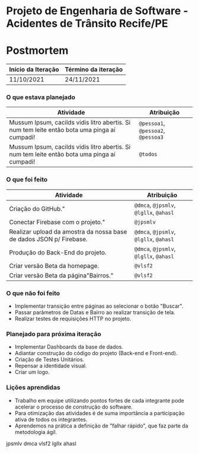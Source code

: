 # Projeto de Engenharia de Software - Acidentes de Trânsito Recife/PE

# Postmortem

Início da Iteração | Término da iteração
------------ | -------------
11/10/2021 | 24/11/2021


### O que estava planejado
| Atividade | Atribuição |
| --- | --- |
| Mussum Ipsum, cacilds vidis litro abertis. Si num tem leite então bota uma pinga aí cumpadi! | `@pessoa1`, `@pessoa2`, `@pessoa3` |
| Mussum Ipsum, cacilds vidis litro abertis. Si num tem leite então bota uma pinga aí cumpadi! | `@todos` |

### O que foi feito
| Atividade | Atribuição |
| --- | --- |
| Criação do GitHub." | `@dmca`, `@jpsmlv`, `@lgllx`, `@ahasl` |
| Conectar Firebase com o projeto." | `@jpsmlv` |
| Realizar upload da amostra da nossa base de dados JSON p/ Firebase. | `@dmca`, `@jpsmlv`, `@lgllx`, `@ahasl` |
| Produção do Back-End do projeto. | `@dmca`, `@jpsmlv`, `@lgllx`, `@ahasl` |
| Criar versão Beta da homepage. | `@vlsf2` |
| Criar versão Beta da página"Bairros." | `@vlsf2` |

### O que não foi feito
* Implementar transição entre páginas ao selecionar o botão "Buscar".
* Passar parâmetros de Datas e Bairro ao realizar transição de tela.
* Realizar testes de requisições HTTP no projeto.


### Planejado para próxima iteração
* Implementar Dashboards da base de dados.
* Adiantar construção do código do projeto (Back-end e Front-end).
* Criação de Testes Unitários.
* Repensar a identidade visual.
* Criar um logo.

### Lições aprendidas
* Trabalho em equipe utilizando pontos fortes de cada integrante pode acelerar o processo de construção do software.
* Para otimização das atividades é de suma importância a participação ativa de todos os integrantes.
* Aprendemos na prática a definição de "falhar rápido", que faz parte da metodologia ágil.


jpsmlv
dmca
vlsf2
lgllx
ahasl
